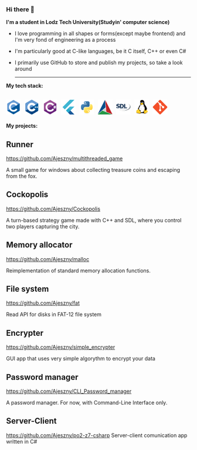### Hi there 👋

**I'm a student in Lodz Tech University(Studyin' computer science)**

- I love programming in all shapes or forms(except maybe frontend) and I'm very fond of engineering as a process
- I'm particularly good at C-like languages, be it C itself, C++ or even C#
- I primarily use GitHub to store and publish my projects, so take a look around
  
  ---
**My tech stack:**

  <img src="https://github.com/devicons/devicon/blob/master/icons/c/c-original.svg" title="C" alt="C" width="40" height="40"/>&nbsp;
  <img src="https://github.com/devicons/devicon/blob/master/icons/cplusplus/cplusplus-original.svg" title="C++" alt="C++" width="40" height="40"/>&nbsp;
  <img src="https://github.com/devicons/devicon/blob/master/icons/csharp/csharp-original.svg" title="C#" alt="C#" width="40" height="40"/>&nbsp;
  <img src="https://github.com/devicons/devicon/blob/master/icons/flutter/flutter-original.svg" title="Flutter" alt="Flutter" width="40" height="40"/>&nbsp;
  <img src="https://github.com/devicons/devicon/blob/master/icons/python/python-original.svg" title="Python" alt="Python" width="40" height="40"/>&nbsp;
  <img src="https://github.com/devicons/devicon/blob/master/icons/cmake/cmake-original.svg" title="CMake" alt="CMake" width="40" height="40"/>&nbsp;
  <img src="https://github.com/devicons/devicon/blob/master/icons/sdl/sdl-original.svg" title="SDL" alt="SDL" width="40" height="40"/>&nbsp;
  <img src="https://github.com/devicons/devicon/blob/master/icons/linux/linux-original.svg" title="Linux" alt="Linux" width="40" height="40"/>&nbsp;
  <img src="https://github.com/devicons/devicon/blob/master/icons/git/git-original.svg" title="Git" alt="Git" width="40" height="40"/>&nbsp;
  ---
**My projects:**
  ## Runner
  
  https://github.com/Ajeszny/multithreaded_game
  
  A small game for windows about collecting treasure coins and escaping from the fox.
  ## Cockopolis
  
  https://github.com/Ajeszny/Cockopolis
  
  A turn-based strategy game made with C++ and SDL, where you control two players capturing the city.
  ## Memory allocator
  
  https://github.com/Ajeszny/malloc
  
  Reimplementation of standard memory allocation functions.
  ## File system
  
  https://github.com/Ajeszny/fat
  
  Read API for disks in FAT-12 file system
  ## Encrypter
  
  https://github.com/Ajeszny/simple_encrypter
  
  GUI app that uses very simple algorythm to encrypt your data
  ## Password manager
  
  https://github.com/Ajeszny/CLI_Password_manager
  
  A password manager. For now, with Command-Line Interface only.
  ## Server-Client
  
  https://github.com/Ajeszny/po2-z7-csharp
  Server-client comunication app written in C#
<!--
**Ajeszny/Ajeszny** is a ✨ _special_ ✨ repository because its `README.md` (this file) appears on your GitHub profile.

Here are some ideas to get you started:

- 🔭 I’m currently working on ...
- 🌱 I’m currently learning ...
- 👯 I’m looking to collaborate on ...
- 🤔 I’m looking for help with ...
- 💬 Ask me about ...
- 📫 How to reach me: ...
- 😄 Pronouns: ...
- ⚡ Fun fact: ...
-->
